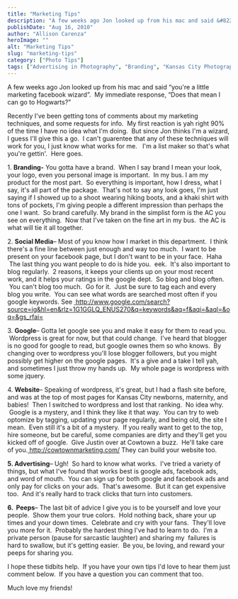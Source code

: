 ```yaml
---
title: "Marketing Tips"
description: "A few weeks ago Jon looked up from his mac and said &#8220;you&apos;re a little marketing facebook wizard&#8221;.  My immediate "
publishDate: "Aug 16, 2010"
author: "Allison Carenza"
heroImage: ""
alt: "Marketing Tips"
slug: "marketing-tips"
category: ["Photo Tips"]
tags: ["Advertising in Photography", "Branding", "Kansas City Photographer", "Marketing Tips", "Social Media Marketing"]
---
```


<p>A few weeks ago Jon looked up from his mac and said &#8220;you&apos;re a little marketing facebook wizard&#8221;.  My immediate response, &#8220;Does that mean I can go to Hogwarts?&#8221;</p>
<p>Recently I&apos;ve been getting tons of comments about my marketing techniques, and some requests for info.  My first reaction is yah right 90% of the time I have no idea what I&apos;m doing.  But since Jon thinks I&apos;m a wizard, I guess I&apos;ll give this a go.  I can&apos;t guarentee that any of these techniques will work for you, I just know what works for me.   I&apos;m a list maker so that&apos;s what you&apos;re gettin&apos;.  Here goes.</p>
<p>1. <strong>Branding-</strong> You gotta have a brand.  When I say brand I mean your look, your logo, even you personal image is important.  In my bus. I am my product for the most part.  So everything is important, how I dress, what I say, it&apos;s all part of the package.  That&apos;s not to say any look goes, I&apos;m just saying if I showed up to a shoot wearing hiking boots, and a khaki shirt with tons of pockets, I&apos;m giving people a different impression than perhaps the one I want.  So brand carefully. My brand in the simplist form is the AC you see on everything.  Now that I&apos;ve taken on the fine art in my bus.  the AC is what will tie it all together.</p>
<p>2. <strong>Social Media</strong>&#8211; Most of you know how I market in this department.  I think there&apos;s a fine line between just enough and way too much.  I want to be present on your facebook page, but I don&apos;t want to be in your face.  Haha  The last thing you want people to do is hide you.  eek.  It&apos;s also important to blog regularly.  2 reasons, it keeps your clients up on your most recent work, and it helps your ratings in the google dept.  So blog and blog often.  You can&apos;t blog too much.  Go for it.  Just be sure to tag each and every blog you write.  You can see what words are searched most often if you google keywords. See <a href="http://http://www.google.com/search?source=ig&amp;hl=en&amp;rlz=1G1GGLQ_ENUS270&amp;q=keywords&amp;aq=f&amp;aqi=&amp;aql=&amp;oq=&amp;gs_rfai="> http://www.google.com/search?source=ig&amp;hl=en&amp;rlz=1G1GGLQ_ENUS270&amp;q=keywords&amp;aq=f&amp;aqi=&amp;aql=&amp;oq=&amp;gs_rfai=</a></p>
<p>3. <strong>Google</strong>&#8211; Gotta let google see you and make it easy for them to read you.  Wordpress is great for now, but that could change.  I&apos;ve heard that blogger is no good for google to read, but google ownes them so who knows.  By changing over to wordpress you&apos;ll lose blogger followers, but you might possibly get higher on the google pages.  It&apos;s a give and a take I tell yah, and sometimes I just throw my hands up.  My whole page is wordpress with some jquery.</p>
<p>4. <strong>Website</strong>&#8211; Speaking of wordpress, it&apos;s great, but I had a flash site before, and was at the top of most pages for Kansas City newborns, maternity, and babies!  Then I switched to wordpress and lost that ranking.  No idea why.  Google is a mystery, and I think they like it that way.  You can try to web optomize by tagging, updating your page regularly, and being old, the site I mean.  Even still it&apos;s a bit of a mystery.  If you really want to get to the top, hire someone, but be careful, some companies are dirty and they&apos;ll get you kicked off of google.  Give Justin over at Cowtown a buzz.  He&apos;ll take care of you.<a href="http://http://cowtownmarketing.com/"> http://cowtownmarketing.com/</a> They can build your website too.</p>
<p><strong>5. Advertising</strong>&#8211; Ugh!  So hard to know what works.  I&apos;ve tried a variety of things, but what I&apos;ve found that works best is google ads, facebook ads, and word of mouth.  You can sign up for both google and facebook ads and only pay for clicks on your ads.  That&apos;s awesome.  But it can get expensive too.  And it&apos;s really hard to track clicks that turn into customers.</p>
<p><strong>6.  Peeps</strong>&#8211; The last bit of advice I give you is to be yourself and love your people.  Show them your true colors.  Hold nothing back, share your up times and your down times.  Celebrate and cry with your fans.  They&apos;ll love you more for it.  Probably the hardest thing I&apos;ve had to learn to do.  I&apos;m a private person (pause for sarcastic laughter) and sharing my  failures is hard to swallow, but it&apos;s getting easier.  Be you, be loving, and reward your peeps for sharing you.</p>
<p>I hope these tidbits help.  If you have your own tips I&apos;d love to hear them just comment below.  If you have a question you can comment that too.</p>
<p>Much love my friends!</p>
